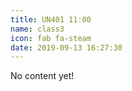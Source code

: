 ```yaml
---
title: UN401 11:00
name: class3
icon: fab fa-steam
date: 2019-09-13 16:27:30
---
```


No content yet!
